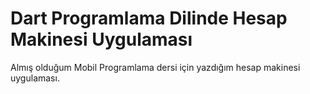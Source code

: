 # Dart Programlama Dilinde Hesap Makinesi Uygulaması

Almış olduğum Mobil Programlama dersi için yazdığım hesap makinesi uygulaması.